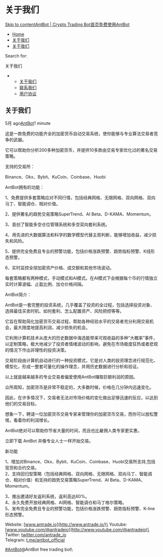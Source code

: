 # 关于我们

[Skip to content](https://www.antrade.io/guide/docs/cn/about\_us/#content)[AntBot | Crypto Trading Bot](https://www.antrade.io/guide/docs/cn/)[首页](https://www.antrade.io/guide/docs/cn/)[免费使用AntBot](https://antrade.io/)

* [Home](https://www.antrade.io/guide/docs/cn)
* [关于我们](https://www.antrade.io/guide/docs/cn/about-us/)
* [关于我们](https://www.antrade.io/guide/docs/cn/about\_us/)

Search for:

关于我们

*
  * [关于我们](https://www.antrade.io/guide/docs/cn/about\_us/)
  * [联系我们](https://www.antrade.io/guide/docs/cn/cn-1dog23ugf4un6/)
  * [用户协议](https://www.antrade.io/guide/docs/cn/privacy\_agreement/)

## 关于我们

5月 ago[AntBot](https://www.antrade.io/guide/docs/cn/author/antbot/)1 minute

这是一款免费的功能齐全的加密货币自动交易系统，使你能够与专业算法交易者竞争的武器。

它可以帮助你分析200多种加密货币，并提供10多款由交易专家优化过的著名交易策略。

支持的交易所：

Binance、Okx、Bybit、KuCoin、Coinbase、Huobi

AntBot拥有的功能：

1、免费提供多套策略应对不同行情，包括经典网格、无限网格、双向网格、双向马丁、智能调仓、相对价值。

2、提供著名的趋势交易策略SuperTrend、AI Beta、D-KAMA、Momentum。

3、首创了智能多空仓位管理系统和多空双向套利系统。

4、用先进的大数据算法和科学的数学模型代替主观判断，能够增加收益，减少损失和风险。

5、提供完全免费且专业的预警功能，包括价格涨跌预警、趋势指标预警、K线形态预警。

6、实时监控全球加密资产价格、成交额和其他市场波动。

每套策略都有两种模式，手动模式和AI模式。在AI模式下会根据每个币的行情独立实时计算波幅、止盈比例、加仓价格间隔。

AntBot简介：

AntBot是一套完整的投资系统，几乎覆盖了投资的全过程，包括选择投资对象、选择最佳买卖时机、如何套利、怎么配置资产、风险把控等等。

它旨在帮助简化加密货币交易过程，帮助各种经验水平的交易者充分利用交易机会，最大限度地提高利润，减少损失的机会。

它利用计算机技术从庞大的历史数据中海选能带来可观收益的多种“大概率”事件，以定制策略，极大地减少了投资者情绪波动的影响，避免在市场极度狂热或者悲观的情况下作出非理性的投资决策。

交易阶段由计算机自动进行的一种投资模式，它是对人类的投资理念进行规范化、模型化，形成一整套可量化的操作理念，并用历史数据进行分析和验证。

以上就是越来越多的专业交易者偏爱使用AntBot赚取巨额利润的原因。

众所周知，加密货币是非常不稳定的，大多数时候，价格在几分钟内迅速变化。

因此，在许多情况下，交易者无法对市场价格的变化做出足够迅速的反应，以达到他们的交易目标。

想象一下，聘请一位加密货币交易专家来管理你的加密货币交易，而你可以放松警惕，看着你的利润增长。

AntBot绝对可以帮助你节省大量的时间，而且也比雇佣人类专家更实惠。

立即下载 AntBot 并像专业人士一样开始交易。

新功能

1、增加对Binance、Okx、Bybit、KuCoin、Coinbase、Huobi交易所支持,包括现货和合约交易。\
2、支持回归型策略（包括经典网格、双向网格、无限网格、双向马丁、智能调仓、相对价值）和支持的趋势交易策略SuperTrend、AI Beta、D-KAMA、Momentum。

3、推出邀请好友返利系统，返利高达60%。\
4、永久免费开放经典网格、AI网格、智能调仓和马丁格尔策略。\
5、发布完全免费且专业的预警功能，包括价格涨跌预警、趋势指标预警、K-line形态预警。

Website: [www.antrade.io](http://www.antrade.io/)\
Youtube: [www.youtube.com/@antradeio](http://www.youtube.com/@antradeio)\
Twitter: [twitter.com/antrade\_io](http://twitter.com/antrade\_io)\
Telegram: [t.me/antbot\_official](http://t.me/antbot\_official)

[#AntBot](https://www.antrade.io/guide/docs/cn/tag/antbot/)@AntBot free trading bot\
